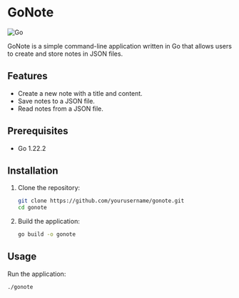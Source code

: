 # GoNote
![Go](https://img.shields.io/badge/Go-1.22.2-blue)


GoNote is a simple command-line application written in Go that allows users to create and store notes in JSON files.

## Features

- Create a new note with a title and content.
- Save notes to a JSON file.
- Read notes from a JSON file.

## Prerequisites

- Go 1.22.2

## Installation

1. Clone the repository:
    ```sh
    git clone https://github.com/yourusername/gonote.git
    cd gonote
    ```

2. Build the application:
    ```sh
    go build -o gonote
    ```

## Usage

Run the application:
```sh
./gonote